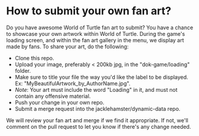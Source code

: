 # How to submit your own fan art?

Do you have awesome World of Turtle fan art to submit?
You have a chance to showcase your own artwork within World of Turtle.
During the game's loading screen, and within the fan art gallery in the menu, we display art made by fans.
To share your art, do the following:
- Clone this repo.
- Upload your image, preferably < 200kb jpg, in the "dok-game/loading" folder.
- Make sure to title your file the way you'd like the label to be displayed. Ex: "MyBeautifulArtwork_by_AuthorName.jpg".
- *Note*: Your art must include the word "Loading" in it, and must not contain any offensive material.
- Push your change in your own repo.
- Submit a merge request into the jacklehamster/dynamic-data repo.

We will review your fan art and merge if we find it appropriate. If not, we'll comment on the pull request to let you know if there's any change needed.
